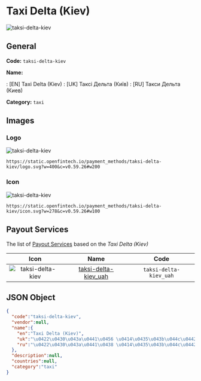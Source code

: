 
# Taxi Delta (Kiev) 
![taksi-delta-kiev](https://static.openfintech.io/payment_methods/taksi-delta-kiev/logo.svg?w=400&c=v0.59.26#w200)  

## General 
**Code:** `taksi-delta-kiev` 
 
**Name:** 
 
:	[EN] Taxi Delta (Kiev) 
:	[UK] Таксі Дельта (Київ) 
:	[RU] Такси Дельта (Киев) 
 
**Category:** `taxi` 
 

## Images 

### Logo 
![taksi-delta-kiev](https://static.openfintech.io/payment_methods/taksi-delta-kiev/logo.svg?w=400&c=v0.59.26#w200)  

```
https://static.openfintech.io/payment_methods/taksi-delta-kiev/logo.svg?w=400&c=v0.59.26#w200
```  

### Icon 
![taksi-delta-kiev](https://static.openfintech.io/payment_methods/taksi-delta-kiev/icon.svg?w=278&c=v0.59.26#w100)  

```
https://static.openfintech.io/payment_methods/taksi-delta-kiev/icon.svg?w=278&c=v0.59.26#w100
```  

## Payout Services 
 
The list of [Payout Services](/payout-services/) based on the _Taxi Delta (Kiev)_ 

|Icon|Name|Code| 
|:---:|:---:|:---:| 
|![taksi-delta-kiev](https://static.openfintech.io/payout_methods/taksi-delta-kiev/icon.svg?w=278&c=v0.59.26#w40) |[taksi-delta-kiev_uah](/payout-services/taksi-delta-kiev_uah/)|`taksi-delta-kiev_uah`| 
 

## JSON Object 

```json
{
  "code":"taksi-delta-kiev",
  "vendor":null,
  "name":{
    "en":"Taxi Delta (Kiev)",
    "uk":"\u0422\u0430\u043a\u0441\u0456 \u0414\u0435\u043b\u044c\u0442\u0430 (\u041a\u0438\u0457\u0432)",
    "ru":"\u0422\u0430\u043a\u0441\u0438 \u0414\u0435\u043b\u044c\u0442\u0430 (\u041a\u0438\u0435\u0432)"
  },
  "description":null,
  "countries":null,
  "category":"taxi"
}
```  
